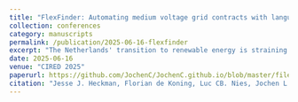 ```yaml
---
title: "FlexFinder: Automating medium voltage grid contracts with language models"
collection: conferences
category: manuscripts
permalink: /publication/2025-06-16-flexfinder
excerpt: "The Netherlands' transition to renewable energy is straining the power grid, necessitating innovative solutions to mitigate congestion while awaiting grid extension. Non-firm Connection Transmission Agreements (CTAs), or flexibility contracts, offer a promising solution by enabling variable or on-demand capacity limits. However, determining suitable contracts for customers and ensuring grid compatibility is complex, requiring expert involvement and hindering large-scale implementation. To address this, we propose FlexFinder, a multi-agent system utilising Large Language Models to simplify contract identification and negotiation. FlexFinder interacts with customers, infers their needs, and suggests tailored contracts. It evaluates grid feasibility using power system tools, automating a traditionally expert-intensive process. Simulations across 17 customer roles demonstrated FlexFinder’s effectiveness, with GPT-4.0 achieving an accuracy of 83.3% compared to 65.5% for GPT-3.5. Bayesian analysis confirmed the system’s robustness across variations in verbosity and spelling errors. FlexFinder facilitates efficient, scalable negotiations, ensuring optimal grid utilisation and accelerating renewable energy adoption."
date: 2025-06-16
venue: "CIRED 2025"
paperurl: https://github.com/JochenC/JochenC.github.io/blob/master/files/manuscript_cired2025_v2.0.pdf
citation: "Jesse J. Heckman, Florian de Koning, Luc CB. Nies, Jochen L. Cremer (2025). FlexFinder: Automating medium voltage grid contracts with language models. CIRED 2025, paper 0502."
---
```

